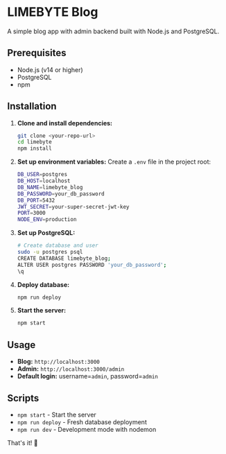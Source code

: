 # LIMEBYTE Blog

A simple blog app with admin backend built with Node.js and PostgreSQL.

## Prerequisites

- Node.js (v14 or higher)
- PostgreSQL
- npm

## Installation

1. **Clone and install dependencies:**
   ```bash
   git clone <your-repo-url>
   cd limebyte
   npm install
   ```

2. **Set up environment variables:**
   Create a `.env` file in the project root:
   ```bash
   DB_USER=postgres
   DB_HOST=localhost
   DB_NAME=limebyte_blog
   DB_PASSWORD=your_db_password
   DB_PORT=5432
   JWT_SECRET=your-super-secret-jwt-key
   PORT=3000
   NODE_ENV=production
   ```

3. **Set up PostgreSQL:**
   ```bash
   # Create database and user
   sudo -u postgres psql
   CREATE DATABASE limebyte_blog;
   ALTER USER postgres PASSWORD 'your_db_password';
   \q
   ```

4. **Deploy database:**
   ```bash
   npm run deploy
   ```

5. **Start the server:**
   ```bash
   npm start
   ```

## Usage

- **Blog:** `http://localhost:3000`
- **Admin:** `http://localhost:3000/admin`
- **Default login:** username=`admin`, password=`admin`

## Scripts

- `npm start` - Start the server
- `npm run deploy` - Fresh database deployment
- `npm run dev` - Development mode with nodemon

That's it! 🚀 